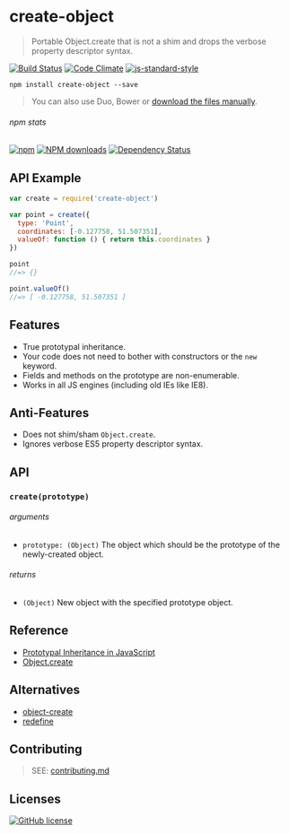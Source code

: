 # create-object
> Portable Object.create that is not a shim and drops the verbose property descriptor syntax.

[![Build Status](http://img.shields.io/travis/wilmoore/create-object.js.svg)](https://travis-ci.org/wilmoore/create-object.js) [![Code Climate](https://codeclimate.com/github/wilmoore/create-object.js/badges/gpa.svg)](https://codeclimate.com/github/wilmoore/create-object.js) [![js-standard-style](https://img.shields.io/badge/code%20style-standard-brightgreen.svg?style=flat)](https://github.com/feross/standard)

```shell
npm install create-object --save
```

>  You can also use Duo, Bower or [download the files manually](https://github.com/wilmoore/create-object.js/releases).

###### npm stats

[![npm](https://img.shields.io/npm/v/create-object.svg)](https://www.npmjs.org/package/create-object) [![NPM downloads](http://img.shields.io/npm/dm/create-object.svg)](https://www.npmjs.org/package/create-object) [![Dependency Status](https://gemnasium.com/wilmoore/create-object.js.svg)](https://gemnasium.com/wilmoore/create-object.js)

## API Example

```js
var create = require('create-object')

var point = create({
  type: 'Point',
  coordinates: [-0.127758, 51.507351],
  valueOf: function () { return this.coordinates }
})

point
//=> {}

point.valueOf()
//=> [ -0.127758, 51.507351 ]
```

## Features

 - True prototypal inheritance.
 - Your code does not need to bother with constructors or the `new` keyword.
 - Fields and methods on the prototype are non-enumerable.
 - Works in all JS engines (including old IEs like IE8).

## Anti-Features

 - Does not shim/sham `Object.create`.
 - Ignores verbose ES5 property descriptor syntax.

## API

### `create(prototype)`

###### arguments

 - `prototype: (Object)` The object which should be the prototype of the newly-created object.

###### returns

 - `(Object)` New object with the specified prototype object.

## Reference

 - [Prototypal Inheritance in JavaScript](http://javascript.crockford.com/prototypal.html)
 - [Object.create](https://developer.mozilla.org/en-US/docs/Web/JavaScript/Reference/Global_Objects/Object/create)

## Alternatives

 - [object-create](https://www.npmjs.com/package/object-create)
 - [redefine](https://www.npmjs.com/package/redefine)

## Contributing

> SEE: [contributing.md](contributing.md)

## Licenses

[![GitHub license](https://img.shields.io/github/license/wilmoore/create-object.js.svg)](https://github.com/wilmoore/create-object.js/blob/master/license)
